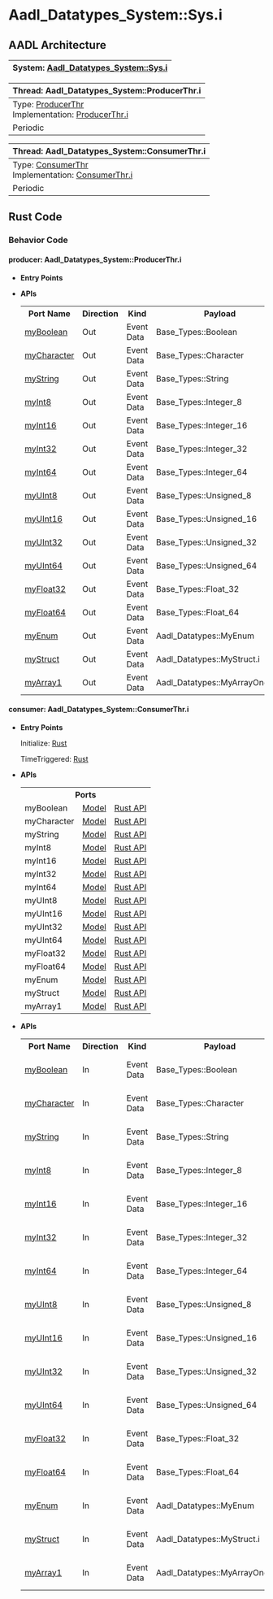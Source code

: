 # Aadl_Datatypes_System::Sys.i

## AADL Architecture
|System: [Aadl_Datatypes_System::Sys.i]()|
|:--|

|Thread: Aadl_Datatypes_System::ProducerThr.i |
|:--|
|Type: [ProducerThr](../../aadl/Aadl_Datatypes_System.aadl#L279-L319)<br>Implementation: [ProducerThr.i](../../aadl/Aadl_Datatypes_System.aadl#L320-L322)|
|Periodic |

|Thread: Aadl_Datatypes_System::ConsumerThr.i |
|:--|
|Type: [ConsumerThr](../../aadl/Aadl_Datatypes_System.aadl#L323-L363)<br>Implementation: [ConsumerThr.i](../../aadl/Aadl_Datatypes_System.aadl#L364-L366)|
|Periodic |


## Rust Code


### Behavior Code
#### producer: Aadl_Datatypes_System::ProducerThr.i

 - **Entry Points**



- **APIs**

    <table>
    <tr><th>Port Name</th><th>Direction</th><th>Kind</th><th>Payload</th><th>Realizations</th></tr>
    <tr><td><a href='../../aadl/Aadl_Datatypes_System.aadl#L283-L283'>myBoolean</a></td>
        <td>Out</td><td>Event Data</td>
        <td>Base_Types::Boolean</td><td><a href='microkit.system#L15-L19'>Memory Map</a></td></tr>
    <tr><td><a href='../../aadl/Aadl_Datatypes_System.aadl#L287-L287'>myCharacter</a></td>
        <td>Out</td><td>Event Data</td>
        <td>Base_Types::Character</td><td><a href='microkit.system#L20-L24'>Memory Map</a></td></tr>
    <tr><td><a href='../../aadl/Aadl_Datatypes_System.aadl#L288-L288'>myString</a></td>
        <td>Out</td><td>Event Data</td>
        <td>Base_Types::String</td><td><a href='microkit.system#L25-L29'>Memory Map</a></td></tr>
    <tr><td><a href='../../aadl/Aadl_Datatypes_System.aadl#L292-L292'>myInt8</a></td>
        <td>Out</td><td>Event Data</td>
        <td>Base_Types::Integer_8</td><td><a href='microkit.system#L30-L34'>Memory Map</a></td></tr>
    <tr><td><a href='../../aadl/Aadl_Datatypes_System.aadl#L293-L293'>myInt16</a></td>
        <td>Out</td><td>Event Data</td>
        <td>Base_Types::Integer_16</td><td><a href='microkit.system#L35-L39'>Memory Map</a></td></tr>
    <tr><td><a href='../../aadl/Aadl_Datatypes_System.aadl#L294-L294'>myInt32</a></td>
        <td>Out</td><td>Event Data</td>
        <td>Base_Types::Integer_32</td><td><a href='microkit.system#L40-L44'>Memory Map</a></td></tr>
    <tr><td><a href='../../aadl/Aadl_Datatypes_System.aadl#L295-L295'>myInt64</a></td>
        <td>Out</td><td>Event Data</td>
        <td>Base_Types::Integer_64</td><td><a href='microkit.system#L45-L49'>Memory Map</a></td></tr>
    <tr><td><a href='../../aadl/Aadl_Datatypes_System.aadl#L299-L299'>myUInt8</a></td>
        <td>Out</td><td>Event Data</td>
        <td>Base_Types::Unsigned_8</td><td><a href='microkit.system#L50-L54'>Memory Map</a></td></tr>
    <tr><td><a href='../../aadl/Aadl_Datatypes_System.aadl#L300-L300'>myUInt16</a></td>
        <td>Out</td><td>Event Data</td>
        <td>Base_Types::Unsigned_16</td><td><a href='microkit.system#L55-L59'>Memory Map</a></td></tr>
    <tr><td><a href='../../aadl/Aadl_Datatypes_System.aadl#L301-L301'>myUInt32</a></td>
        <td>Out</td><td>Event Data</td>
        <td>Base_Types::Unsigned_32</td><td><a href='microkit.system#L60-L64'>Memory Map</a></td></tr>
    <tr><td><a href='../../aadl/Aadl_Datatypes_System.aadl#L302-L302'>myUInt64</a></td>
        <td>Out</td><td>Event Data</td>
        <td>Base_Types::Unsigned_64</td><td><a href='microkit.system#L65-L69'>Memory Map</a></td></tr>
    <tr><td><a href='../../aadl/Aadl_Datatypes_System.aadl#L306-L306'>myFloat32</a></td>
        <td>Out</td><td>Event Data</td>
        <td>Base_Types::Float_32</td><td><a href='microkit.system#L70-L74'>Memory Map</a></td></tr>
    <tr><td><a href='../../aadl/Aadl_Datatypes_System.aadl#L307-L307'>myFloat64</a></td>
        <td>Out</td><td>Event Data</td>
        <td>Base_Types::Float_64</td><td><a href='microkit.system#L75-L79'>Memory Map</a></td></tr>
    <tr><td><a href='../../aadl/Aadl_Datatypes_System.aadl#L311-L311'>myEnum</a></td>
        <td>Out</td><td>Event Data</td>
        <td>Aadl_Datatypes::MyEnum</td><td><a href='microkit.system#L80-L84'>Memory Map</a></td></tr>
    <tr><td><a href='../../aadl/Aadl_Datatypes_System.aadl#L312-L312'>myStruct</a></td>
        <td>Out</td><td>Event Data</td>
        <td>Aadl_Datatypes::MyStruct.i</td><td><a href='microkit.system#L85-L89'>Memory Map</a></td></tr>
    <tr><td><a href='../../aadl/Aadl_Datatypes_System.aadl#L313-L313'>myArray1</a></td>
        <td>Out</td><td>Event Data</td>
        <td>Aadl_Datatypes::MyArrayOneDim</td><td><a href='microkit.system#L90-L94'>Memory Map</a></td></tr>
    </table>


#### consumer: Aadl_Datatypes_System::ConsumerThr.i

 - **Entry Points**


    Initialize: [Rust](crates/consumer_consumer/src/component/consumer_consumer_app.rs#L26-L34)

    TimeTriggered: [Rust](crates/consumer_consumer/src/component/consumer_consumer_app.rs#L36-L51)


 - **APIs**

     <table>
     <tr><th colspan=3>Ports</th></tr>
     <tr><td>myBoolean</td>
     <td><a href=../../aadl/Aadl_Datatypes_System.aadl#L327-L327>Model</a></td>
     <td><a href=crates/consumer_consumer/src/bridge/consumer_consumer_api.rs#L202-L223>Rust API</a></td>
     <tr><td>myCharacter</td>
     <td><a href=../../aadl/Aadl_Datatypes_System.aadl#L331-L331>Model</a></td>
     <td><a href=crates/consumer_consumer/src/bridge/consumer_consumer_api.rs#L224-L245>Rust API</a></td>
     <tr><td>myString</td>
     <td><a href=../../aadl/Aadl_Datatypes_System.aadl#L332-L332>Model</a></td>
     <td><a href=crates/consumer_consumer/src/bridge/consumer_consumer_api.rs#L246-L267>Rust API</a></td>
     <tr><td>myInt8</td>
     <td><a href=../../aadl/Aadl_Datatypes_System.aadl#L336-L336>Model</a></td>
     <td><a href=crates/consumer_consumer/src/bridge/consumer_consumer_api.rs#L268-L289>Rust API</a></td>
     <tr><td>myInt16</td>
     <td><a href=../../aadl/Aadl_Datatypes_System.aadl#L337-L337>Model</a></td>
     <td><a href=crates/consumer_consumer/src/bridge/consumer_consumer_api.rs#L290-L311>Rust API</a></td>
     <tr><td>myInt32</td>
     <td><a href=../../aadl/Aadl_Datatypes_System.aadl#L338-L338>Model</a></td>
     <td><a href=crates/consumer_consumer/src/bridge/consumer_consumer_api.rs#L312-L333>Rust API</a></td>
     <tr><td>myInt64</td>
     <td><a href=../../aadl/Aadl_Datatypes_System.aadl#L339-L339>Model</a></td>
     <td><a href=crates/consumer_consumer/src/bridge/consumer_consumer_api.rs#L334-L355>Rust API</a></td>
     <tr><td>myUInt8</td>
     <td><a href=../../aadl/Aadl_Datatypes_System.aadl#L343-L343>Model</a></td>
     <td><a href=crates/consumer_consumer/src/bridge/consumer_consumer_api.rs#L356-L377>Rust API</a></td>
     <tr><td>myUInt16</td>
     <td><a href=../../aadl/Aadl_Datatypes_System.aadl#L344-L344>Model</a></td>
     <td><a href=crates/consumer_consumer/src/bridge/consumer_consumer_api.rs#L378-L399>Rust API</a></td>
     <tr><td>myUInt32</td>
     <td><a href=../../aadl/Aadl_Datatypes_System.aadl#L345-L345>Model</a></td>
     <td><a href=crates/consumer_consumer/src/bridge/consumer_consumer_api.rs#L400-L421>Rust API</a></td>
     <tr><td>myUInt64</td>
     <td><a href=../../aadl/Aadl_Datatypes_System.aadl#L346-L346>Model</a></td>
     <td><a href=crates/consumer_consumer/src/bridge/consumer_consumer_api.rs#L422-L443>Rust API</a></td>
     <tr><td>myFloat32</td>
     <td><a href=../../aadl/Aadl_Datatypes_System.aadl#L350-L350>Model</a></td>
     <td><a href=crates/consumer_consumer/src/bridge/consumer_consumer_api.rs#L444-L465>Rust API</a></td>
     <tr><td>myFloat64</td>
     <td><a href=../../aadl/Aadl_Datatypes_System.aadl#L351-L351>Model</a></td>
     <td><a href=crates/consumer_consumer/src/bridge/consumer_consumer_api.rs#L466-L487>Rust API</a></td>
     <tr><td>myEnum</td>
     <td><a href=../../aadl/Aadl_Datatypes_System.aadl#L355-L355>Model</a></td>
     <td><a href=crates/consumer_consumer/src/bridge/consumer_consumer_api.rs#L488-L509>Rust API</a></td>
     <tr><td>myStruct</td>
     <td><a href=../../aadl/Aadl_Datatypes_System.aadl#L356-L356>Model</a></td>
     <td><a href=crates/consumer_consumer/src/bridge/consumer_consumer_api.rs#L510-L531>Rust API</a></td>
     <tr><td>myArray1</td>
     <td><a href=../../aadl/Aadl_Datatypes_System.aadl#L357-L357>Model</a></td>
     <td><a href=crates/consumer_consumer/src/bridge/consumer_consumer_api.rs#L532-L553>Rust API</a></td></table>


- **APIs**

    <table>
    <tr><th>Port Name</th><th>Direction</th><th>Kind</th><th>Payload</th><th>Realizations</th></tr>
    <tr><td><a href='../../aadl/Aadl_Datatypes_System.aadl#L327-L327'>myBoolean</a></td>
        <td>In</td><td>Event Data</td>
        <td>Base_Types::Boolean</td><td><a href='microkit.system#L102-L106'>Memory Map</a> -> <a href='crates/consumer_consumer/src/bridge/consumer_consumer_api.rs#L202-L223'>Rust API</a></td></tr>
    <tr><td><a href='../../aadl/Aadl_Datatypes_System.aadl#L331-L331'>myCharacter</a></td>
        <td>In</td><td>Event Data</td>
        <td>Base_Types::Character</td><td><a href='microkit.system#L107-L111'>Memory Map</a> -> <a href='crates/consumer_consumer/src/bridge/consumer_consumer_api.rs#L224-L245'>Rust API</a></td></tr>
    <tr><td><a href='../../aadl/Aadl_Datatypes_System.aadl#L332-L332'>myString</a></td>
        <td>In</td><td>Event Data</td>
        <td>Base_Types::String</td><td><a href='microkit.system#L112-L116'>Memory Map</a> -> <a href='crates/consumer_consumer/src/bridge/consumer_consumer_api.rs#L246-L267'>Rust API</a></td></tr>
    <tr><td><a href='../../aadl/Aadl_Datatypes_System.aadl#L336-L336'>myInt8</a></td>
        <td>In</td><td>Event Data</td>
        <td>Base_Types::Integer_8</td><td><a href='microkit.system#L117-L121'>Memory Map</a> -> <a href='crates/consumer_consumer/src/bridge/consumer_consumer_api.rs#L268-L289'>Rust API</a></td></tr>
    <tr><td><a href='../../aadl/Aadl_Datatypes_System.aadl#L337-L337'>myInt16</a></td>
        <td>In</td><td>Event Data</td>
        <td>Base_Types::Integer_16</td><td><a href='microkit.system#L122-L126'>Memory Map</a> -> <a href='crates/consumer_consumer/src/bridge/consumer_consumer_api.rs#L290-L311'>Rust API</a></td></tr>
    <tr><td><a href='../../aadl/Aadl_Datatypes_System.aadl#L338-L338'>myInt32</a></td>
        <td>In</td><td>Event Data</td>
        <td>Base_Types::Integer_32</td><td><a href='microkit.system#L127-L131'>Memory Map</a> -> <a href='crates/consumer_consumer/src/bridge/consumer_consumer_api.rs#L312-L333'>Rust API</a></td></tr>
    <tr><td><a href='../../aadl/Aadl_Datatypes_System.aadl#L339-L339'>myInt64</a></td>
        <td>In</td><td>Event Data</td>
        <td>Base_Types::Integer_64</td><td><a href='microkit.system#L132-L136'>Memory Map</a> -> <a href='crates/consumer_consumer/src/bridge/consumer_consumer_api.rs#L334-L355'>Rust API</a></td></tr>
    <tr><td><a href='../../aadl/Aadl_Datatypes_System.aadl#L343-L343'>myUInt8</a></td>
        <td>In</td><td>Event Data</td>
        <td>Base_Types::Unsigned_8</td><td><a href='microkit.system#L137-L141'>Memory Map</a> -> <a href='crates/consumer_consumer/src/bridge/consumer_consumer_api.rs#L356-L377'>Rust API</a></td></tr>
    <tr><td><a href='../../aadl/Aadl_Datatypes_System.aadl#L344-L344'>myUInt16</a></td>
        <td>In</td><td>Event Data</td>
        <td>Base_Types::Unsigned_16</td><td><a href='microkit.system#L142-L146'>Memory Map</a> -> <a href='crates/consumer_consumer/src/bridge/consumer_consumer_api.rs#L378-L399'>Rust API</a></td></tr>
    <tr><td><a href='../../aadl/Aadl_Datatypes_System.aadl#L345-L345'>myUInt32</a></td>
        <td>In</td><td>Event Data</td>
        <td>Base_Types::Unsigned_32</td><td><a href='microkit.system#L147-L151'>Memory Map</a> -> <a href='crates/consumer_consumer/src/bridge/consumer_consumer_api.rs#L400-L421'>Rust API</a></td></tr>
    <tr><td><a href='../../aadl/Aadl_Datatypes_System.aadl#L346-L346'>myUInt64</a></td>
        <td>In</td><td>Event Data</td>
        <td>Base_Types::Unsigned_64</td><td><a href='microkit.system#L152-L156'>Memory Map</a> -> <a href='crates/consumer_consumer/src/bridge/consumer_consumer_api.rs#L422-L443'>Rust API</a></td></tr>
    <tr><td><a href='../../aadl/Aadl_Datatypes_System.aadl#L350-L350'>myFloat32</a></td>
        <td>In</td><td>Event Data</td>
        <td>Base_Types::Float_32</td><td><a href='microkit.system#L157-L161'>Memory Map</a> -> <a href='crates/consumer_consumer/src/bridge/consumer_consumer_api.rs#L444-L465'>Rust API</a></td></tr>
    <tr><td><a href='../../aadl/Aadl_Datatypes_System.aadl#L351-L351'>myFloat64</a></td>
        <td>In</td><td>Event Data</td>
        <td>Base_Types::Float_64</td><td><a href='microkit.system#L162-L166'>Memory Map</a> -> <a href='crates/consumer_consumer/src/bridge/consumer_consumer_api.rs#L466-L487'>Rust API</a></td></tr>
    <tr><td><a href='../../aadl/Aadl_Datatypes_System.aadl#L355-L355'>myEnum</a></td>
        <td>In</td><td>Event Data</td>
        <td>Aadl_Datatypes::MyEnum</td><td><a href='microkit.system#L167-L171'>Memory Map</a> -> <a href='crates/consumer_consumer/src/bridge/consumer_consumer_api.rs#L488-L509'>Rust API</a></td></tr>
    <tr><td><a href='../../aadl/Aadl_Datatypes_System.aadl#L356-L356'>myStruct</a></td>
        <td>In</td><td>Event Data</td>
        <td>Aadl_Datatypes::MyStruct.i</td><td><a href='microkit.system#L172-L176'>Memory Map</a> -> <a href='crates/consumer_consumer/src/bridge/consumer_consumer_api.rs#L510-L531'>Rust API</a></td></tr>
    <tr><td><a href='../../aadl/Aadl_Datatypes_System.aadl#L357-L357'>myArray1</a></td>
        <td>In</td><td>Event Data</td>
        <td>Aadl_Datatypes::MyArrayOneDim</td><td><a href='microkit.system#L177-L181'>Memory Map</a> -> <a href='crates/consumer_consumer/src/bridge/consumer_consumer_api.rs#L532-L553'>Rust API</a></td></tr>
    </table>

